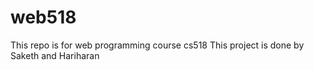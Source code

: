 # web518
This repo is for web programming course cs518 
This project is done by Saketh and Hariharan

